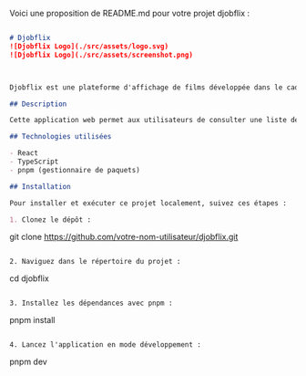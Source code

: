 Voici une proposition de README.md pour votre projet djobflix :

```markdown

# Djobflix
![Djobflix Logo](./src/assets/logo.svg)
![Djobflix Logo](./src/assets/screenshot.png)



Djobflix est une plateforme d'affichage de films développée dans le cadre d'un test technique pour Djob, une startup innovante.

## Description

Cette application web permet aux utilisateurs de consulter une liste de films. Elle a été conçue pour démontrer les compétences techniques en développement front-end, notamment avec React et TypeScript.

## Technologies utilisées

- React
- TypeScript
- pnpm (gestionnaire de paquets)

## Installation

Pour installer et exécuter ce projet localement, suivez ces étapes :

1. Clonez le dépôt :
   ```
   git clone https://github.com/votre-nom-utilisateur/djobflix.git
   ```

2. Naviguez dans le répertoire du projet :
   ```
   cd djobflix
   ```

3. Installez les dépendances avec pnpm :
   ```
   pnpm install
   ```

4. Lancez l'application en mode développement :
   ```
   pnpm dev
   ```